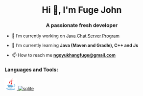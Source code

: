 <h1 align="center">Hi 👋, I'm Fuge John</h1>
<h3 align="center">A passionate fresh developer</h3>

- 🔭 I’m currently working on [Java Chat Server Program](https://github.com/Fuge8766/Java-Chat-Server-Program.git)

- 🌱 I’m currently learning **Java (Maven and Gradle), C++ and Js**

- 📫 How to reach me **ngoyukhangfuge@gmail.com**


<h3 align="left">Languages and Tools:</h3>
<p align="left"> <a href="https://www.java.com" target="_blank"> <img src="https://raw.githubusercontent.com/devicons/devicon/master/icons/java/java-original.svg" alt="java" width="40" height="40"/> </a> <a href="https://www.sqlite.org/" target="_blank"> <img src="https://www.vectorlogo.zone/logos/sqlite/sqlite-icon.svg" alt="sqlite" width="40" height="40"/> </a> </p>
